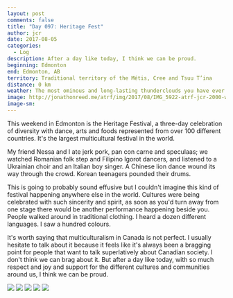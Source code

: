 ```yaml
---
layout: post
comments: false
title: "Day 097: Heritage Fest"
author: jcr
date: 2017-08-05
categories:
  - Log
description: After a day like today, I think we can be proud.
beginning: Edmonton
end: Edmonton, AB
territory: Traditional territory of the Métis, Cree and Tsuu T’ina
distance: 0 km
weather: The most ominous and long-lasting thunderclouds you have ever seen, then a thunderstorm, 23 ºC
image: http://jonathonreed.me/atrf/img/2017/08/IMG_5922-atrf-jcr-2000-web.jpg
image-sm:
---
```


This weekend in Edmonton is the Heritage Festival, a three-day celebration of diversity with dance, arts and foods represented from over 100 different countries. It's the largest multicultural festival in the world.

My friend Nessa and I ate jerk pork, pan con carne and speculaas; we watched Romanian folk step and Filipino Igorot dancers, and listened to a Ukrainian choir and an Italian boy singer. A Chinese lion dance wound its way through the crowd. Korean teenagers pounded their drums.

This is going to probably sound effusive but I couldn't imagine this kind of festival happening anywhere else in the world. Cultures were being celebrated with such sincerity and spirit, as soon as you'd turn away from one stage there would be another performance happening beside you. People walked around in traditional clothing. I heard a dozen different languages. I saw a hundred colours.

It's worth saying that multiculturalism in Canada is not perfect. I usually hesitate to talk about it because it feels like it's always been a bragging point for people that want to talk superlatively about Canadian society. I don't think we can brag about it. But after a day like today, with so much respect and joy and support for the different cultures and communities around us, I think we can be proud.

<img src="http://jonathonreed.me/atrf/img/2017/08/IMG_5932-atrf-jcr-2000-web.jpg">

<img src="http://jonathonreed.me/atrf/img/2017/08/IMG_5896-atrf-jcr-2000-web.jpg">

<img src="http://jonathonreed.me/atrf/img/2017/08/IMG_5878-atrf-jcr-2000-web.jpg">

<img src="http://jonathonreed.me/atrf/img/2017/08/IMG_5874-atrf-jcr-2000-web.jpg">

<img src="http://jonathonreed.me/atrf/img/2017/08/IMG_5864-atrf-jcr-2000-web.jpg">